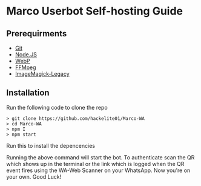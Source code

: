 # Marco Userbot Self-hosting Guide


##  Prerequirments

- [Git](https://git-scm.com/)
- [Node.JS](https://nodejs.org/en/)
- [WebP](https://developers.google.com/speed/webp/download)
- [FFMpeg](https://ffmpeg.org/download.html)
- [ImageMagick-Legacy](https://imagemagick.org/index.php)

##  Installation

Run the following code to clone the repo
```SH
> git clone https://github.com/hackelite01/Marco-WA
> cd Marco-WA
> npm I
> npm start
```
Run this to install the depencencies

Running the above command will start the bot. 
To authenticate scan the QR which shows up in the terminal or the link which is logged when the QR event fires using the WA-Web Scanner on your WhatsApp.
Now you're on your own. Good Luck!
